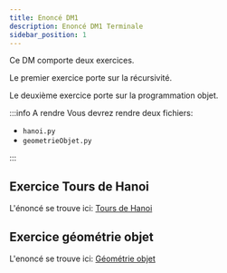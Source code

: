 ```yaml
---
title: Enoncé DM1
description: Enoncé DM1 Terminale
sidebar_position: 1
---
```


Ce DM comporte deux exercices.

Le premier exercice porte sur la récursivité.

Le deuxième exercice porte sur la programmation objet.

:::info A rendre
Vous devrez rendre deux fichiers:

- `hanoi.py`
- `geometrieObjet.py`

:::

## Exercice Tours de Hanoi

L'énoncé se trouve ici: [Tours de Hanoi](hanoi)

## Exercice géométrie objet

L'enoncé se trouve ici: [Géométrie objet](geometrie)
